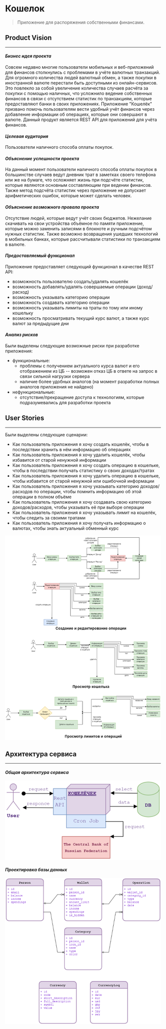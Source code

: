 # **Кошелок**
> Приложение для распоряжения собственными финансами.

## Product Vision
______

#### *Бизнес идея проекта*
Совсем недавно многие пользователи мобильных и веб-приложений для финансов столкнулись с проблемами в учёте валютных транзакций. Для огромного количества людей валютный обмен, а также покупки в иностранной валюте перестали быть доступными из онлайн-сервисов. Это повлекло за собой увеличение количества случаев расчёта за покупки с помощью наличных, что усложнило ведение собственных финансов в связи с отсутствием статистик по транзакциям, которые предоставляют банки в своих приложениях.
Приложение "Кошелёк" призвано помочь пользователям вести удобный учёт финансов через добавление информации об операциях, которые они совершают в валюте. Данный продукт является REST API для приложений для учёта финансов.

#### *Целевая аудитория*
Пользователи наличного способа оплаты покупок.

#### *Объяснение успешности проекта*
На данный момент пользователи наличного способа оплаты покупок в большинстве случаев ведут дневник трат в заметках своего телефона или же на бумаге, что осложняет жизнь при подсчёте статистик, которые являются основным составляющим при ведении финансов. Также метод подсчёта статистик через приложение не допускает арифметических ошибок, которые может сделать человек.

#### *Объяснение возможного провала проекта*
Отсутствие людей, которые ведут учёт своих бюджетов. Нежелание скачивать на свои устройства объёмное по памяти приложение, которые можно заменить записями в блокноте и ручным подсчётом нужных статистик. Также возможно возвращения ушедших технологий в мобильных банках, которые рассчитывали статистики по транзакциям в валюте.

#### *Предоставляемый функционал*
Приложение предоставляет следующий функционал в качестве REST API:
* возможность пользователю создать/удалять кошелёк
* возможность добавлять/удалять совершаемые операции (доход/расход)
* возможность указывать категорию операции
* возможность создавать категорию операции
* возможность указывать лимиты на траты по тому или иному кошельку
* возможность просматривать текущий курс валют, а также курс валют за предыдущие дни

#### *Анализ рисков*
Были выделены следующие возможные риски при разработке приложения:
* функциональные:
    * проблемы с получением актуального курса валют и его отображением из ЦБ -- возможен отказ ЦБ в ответе на запрос в связи сильной нагрузки сервера
    * наличие более удобных аналогов (на момент разработки полных аналогов приложения не найдено)
* нефункциональные:
    * отсутствие/прекращение доступа к технологиям, которые подразумевались для разработки проекта

## User Stories
______
Были выделены следующие сценарии:
* Как пользователь приложения я хочу создать кошелёк, чтобы в последствии хранить в нём информацию об операциях
* Как пользователь приложения я хочу удалить кошелёк, чтобы избавится от старой ненужной информации
* Как пользователь приложения я хочу создать операцию в кошельке, чтобы в последствии получать статистику о своих доходах/тратах
* Как пользователь приложения я хочу удалить операцию в кошельке, чтобы избавится от старой ненужной или ошибочной информации
* Как пользователь приложения я хочу указывать категорию доходов/расходов по операции, чтобы помнить информацию об этой операции в полном объёме
* Как пользователь приложения я хочу создавать свою категорию доходов/расходов, чтобы указывать её при выборе операции
* Как пользователь приложения я хочу указывать лимит на кошелёк, чтобы следить за своими тратами
* Как пользователь приложения я хочу получать информацию о валютах, чтобы знать актуальный обменный курс

![Usecase Diagram](/docs/usecase-diagram.png)


## Архитектура сервиса
______
#### *Общая архитектура сервиса*
![Architecture](/docs/architecture.png)


#### *Проектировка базы данных*
![Database Architecture](/docs/db-architecture.png)